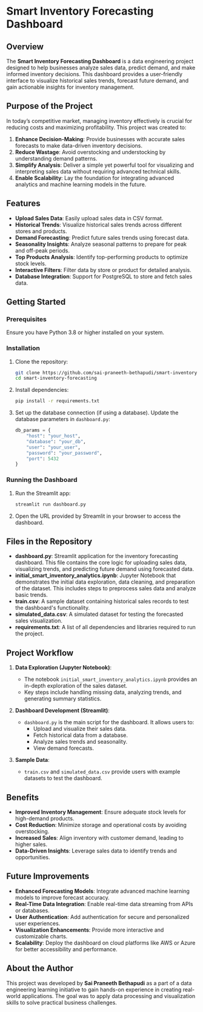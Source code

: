 
# Smart Inventory Forecasting Dashboard

## Overview
The **Smart Inventory Forecasting Dashboard** is a data engineering project designed to help businesses analyze sales data, predict demand, and make informed inventory decisions. This dashboard provides a user-friendly interface to visualize historical sales trends, forecast future demand, and gain actionable insights for inventory management.

## Purpose of the Project
In today’s competitive market, managing inventory effectively is crucial for reducing costs and maximizing profitability. This project was created to:

1. **Enhance Decision-Making**: Provide businesses with accurate sales forecasts to make data-driven inventory decisions.
2. **Reduce Wastage**: Avoid overstocking and understocking by understanding demand patterns.
3. **Simplify Analysis**: Deliver a simple yet powerful tool for visualizing and interpreting sales data without requiring advanced technical skills.
4. **Enable Scalability**: Lay the foundation for integrating advanced analytics and machine learning models in the future.

## Features
- **Upload Sales Data**: Easily upload sales data in CSV format.
- **Historical Trends**: Visualize historical sales trends across different stores and products.
- **Demand Forecasting**: Predict future sales trends using forecast data.
- **Seasonality Insights**: Analyze seasonal patterns to prepare for peak and off-peak periods.
- **Top Products Analysis**: Identify top-performing products to optimize stock levels.
- **Interactive Filters**: Filter data by store or product for detailed analysis.
- **Database Integration**: Support for PostgreSQL to store and fetch sales data.

## Getting Started

### Prerequisites
Ensure you have Python 3.8 or higher installed on your system.

### Installation
1. Clone the repository:
   ```bash
   git clone https://github.com/sai-praneeth-bethapudi/smart-inventory-forecasting.git
   cd smart-inventory-forecasting
   ```
2. Install dependencies:
   ```bash
   pip install -r requirements.txt
   ```

3. Set up the database connection (if using a database). Update the database parameters in `dashboard.py`:
   ```python
   db_params = {
       "host": "your_host",
       "database": "your_db",
       "user": "your_user",
       "password": "your_password",
       "port": 5432
   }
   ```

### Running the Dashboard
1. Run the Streamlit app:
   ```bash
   streamlit run dashboard.py
   ```
2. Open the URL provided by Streamlit in your browser to access the dashboard.

## Files in the Repository
- **dashboard.py**: Streamlit application for the inventory forecasting dashboard. This file contains the core logic for uploading sales data, visualizing trends, and predicting future demand using forecasted data.
- **initial_smart_inventory_analytics.ipynb**: Jupyter Notebook that demonstrates the initial data exploration, data cleaning, and preparation of the dataset. This includes steps to preprocess sales data and analyze basic trends.
- **train.csv**: A sample dataset containing historical sales records to test the dashboard's functionality.
- **simulated_data.csv**: A simulated dataset for testing the forecasted sales visualization.
- **requirements.txt**: A list of all dependencies and libraries required to run the project.

## Project Workflow
1. **Data Exploration (Jupyter Notebook)**:
   - The notebook `initial_smart_inventory_analytics.ipynb` provides an in-depth exploration of the sales dataset.
   - Key steps include handling missing data, analyzing trends, and generating summary statistics.

2. **Dashboard Development (Streamlit)**:
   - `dashboard.py` is the main script for the dashboard. It allows users to:
     - Upload and visualize their sales data.
     - Fetch historical data from a database.
     - Analyze sales trends and seasonality.
     - View demand forecasts.

3. **Sample Data**:
   - `train.csv` and `simulated_data.csv` provide users with example datasets to test the dashboard.

## Benefits
- **Improved Inventory Management**: Ensure adequate stock levels for high-demand products.
- **Cost Reduction**: Minimize storage and operational costs by avoiding overstocking.
- **Increased Sales**: Align inventory with customer demand, leading to higher sales.
- **Data-Driven Insights**: Leverage sales data to identify trends and opportunities.

## Future Improvements
- **Enhanced Forecasting Models**: Integrate advanced machine learning models to improve forecast accuracy.
- **Real-Time Data Integration**: Enable real-time data streaming from APIs or databases.
- **User Authentication**: Add authentication for secure and personalized user experiences.
- **Visualization Enhancements**: Provide more interactive and customizable charts.
- **Scalability**: Deploy the dashboard on cloud platforms like AWS or Azure for better accessibility and performance.

## About the Author
This project was developed by **Sai Praneeth Bethapudi** as a part of a data engineering learning initiative to gain hands-on experience in creating real-world applications. The goal was to apply data processing and visualization skills to solve practical business challenges.
